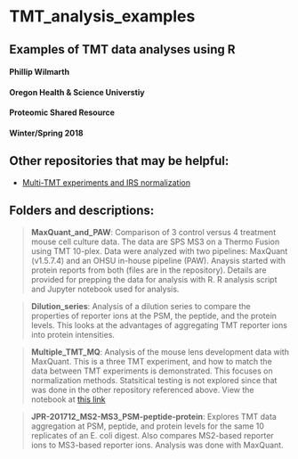 # TMT_analysis_examples
## Examples of TMT data analyses using R 
#### Phillip Wilmarth
#### Oregon Health & Science Universtiy
#### Proteomic Shared Resource
#### Winter/Spring 2018

## Other repositories that may be helpful:
* [Multi-TMT experiments and IRS normalization](https://github.com/pwilmart/IRS_normalization.git)

## Folders and descriptions:
> **MaxQuant_and_PAW**: Comparison of 3 control versus 4 treatment mouse cell culture data. The data are SPS MS3 on a Thermo Fusion using TMT 10-plex. Data were analyzed with two pipelines: MaxQuant (v1.5.7.4) and an OHSU in-house pipeline (PAW). Anaysis started with protein reports from both (files are in the repository). Details are provided for prepping the data for analysis with R. R analysis script and Jupyter notebook used for analysis.

> **Dilution_series**: Analysis of a dilution series to compare the properties of reporter ions at the PSM, the peptide, and the protein levels. This looks at the advantages of aggregating TMT reporter ions into protein intensities.

> **Multiple_TMT_MQ**: Analysis of the mouse lens development data with MaxQuant. This is a three TMT experiment, and how to match the data between TMT experiments is demonstrated. This focuses on normalization methods. Statsitical testing is not explored since that was done in the other repository referenced above. View the notebook at [this link](multiple_TMT_MQ.html)

> **JPR-201712_MS2-MS3_PSM-peptide-protein**: Explores TMT data aggregation at PSM, peptide, and protein levels for the same 10 replicates of an E. coli digest. Also compares MS2-based reporter ions to MS3-based reporter ions. Analysis was done with MaxQuant.
